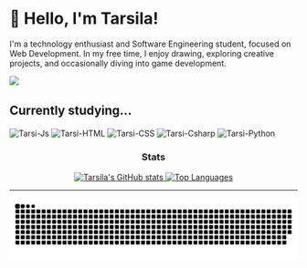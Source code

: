 <h1>👋 Hello, I'm Tarsila!</h1>

<p>I'm a technology enthusiast and Software Engineering student, focused on Web Development. In my free time, I enjoy drawing, exploring creative projects, and occasionally diving into game development.</p>

 <img src="https://tenor.com/view/aesthetic-discord-header-gif-26473588"/>

<h2>Currently studying...</h2>
<p>
  <img align="center" alt="Tarsi-Js" height="40" width="50" src="https://cdn.jsdelivr.net/gh/devicons/devicon@latest/icons/javascript/javascript-original.svg"/>
  <img align="center" alt="Tarsi-HTML" height="40" width="50" src="https://cdn.jsdelivr.net/gh/devicons/devicon@latest/icons/html5/html5-original.svg"/>
  <img align="center" alt="Tarsi-CSS" height="40" width="50" src="https://cdn.jsdelivr.net/gh/devicons/devicon@latest/icons/css3/css3-original.svg"/>
  <img align="center" alt="Tarsi-Csharp" height="40" width="50" src="https://cdn.jsdelivr.net/gh/devicons/devicon@latest/icons/csharp/csharp-original.svg"/>
  <img align="center" alt="Tarsi-Python" height="40" width="50" src="https://cdn.jsdelivr.net/gh/devicons/devicon@latest/icons/python/python-original.svg"/>
</p>

<!-- Status -->
<h3 align="center">Stats</h3>
<p align="center">
  <a href="https://github.com/tarsibfritz">
    <img width="45%" src="https://github-readme-stats.vercel.app/api?username=tarsibfritz&show_icons=true&theme=radical&include_all_commits=true&count_private=true" alt="Tarsila's GitHub stats"/>
    <img width="45%" src="https://github-readme-stats.vercel.app/api/top-langs/?username=tarsibfritz&layout=compact&langs_count=16&theme=radical" alt="Top Languages"/>
  </a>
</p>

<hr/>

<picture>
  <source media="(prefers-color-scheme: dark)" srcset="https://raw.githubusercontent.com/tarsibfritz/tarsibfritz/output/github-contribution-grid-snake-dark.svg">
  <source media="(prefers-color-scheme: light)" srcset="https://raw.githubusercontent.com/tarsibfritz/tarsibfritz/output/github-contribution-grid-snake.svg">
  <img alt="github contribution grid snake animation" src="https://raw.githubusercontent.com/tarsibfritz/tarsibfritz/output/github-contribution-grid-snake.svg">
</picture>
